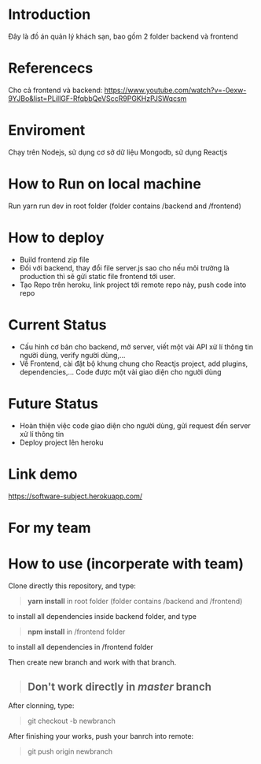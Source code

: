 # Introduction
Đây là đồ án quản lý khách sạn, bao gồm 2 folder backend và frontend

# Referencecs
Cho cả frontend và backend: https://www.youtube.com/watch?v=-0exw-9YJBo&list=PLillGF-RfqbbQeVSccR9PGKHzPJSWqcsm

# Enviroment
Chạy trên Nodejs, sử dụng cơ sở dữ liệu Mongodb, sử dụng Reactjs

# How to Run on local machine
Run yarn run dev in root folder (folder contains /backend and /frontend)

# How to deploy
- Build frontend zip file <br />
- Đối với backend, thay đổi file server.js sao cho nếu môi trường là production thì sẽ gửi static file frontend tới user. <br />
- Tạo Repo trên heroku, link project tới remote repo này, push code into repo

# Current Status
- Cấu hình cơ bản cho backend, mở server, viết một vài API xử lí thông tin người dùng, verify người dùng,... <br />
- Về Frontend, cài đặt bộ khung chung cho Reactjs project, add plugins, dependencies,... Code được một vài giao diện cho người dùng 

# Future Status
- Hoàn thiện việc code giao diện cho người dùng, gửi request đến server xử lí thông tin <br />
- Deploy project lên heroku

# Link demo
https://software-subject.herokuapp.com/

# For my team
# How to use (incorperate with team)

Clone directly this repository, and type:

> **yarn install** in root folder (folder contains /backend and /frontend)

to install all dependencies inside backend folder, and type
> **npm install** in /frontend folder 

to install all dependencies in /frontend folder
>
Then create new branch and work with that branch.
>
> ## Don't work directly in **_master_** branch

After clonning, type:
> git checkout -b newbranch

After finishing your works, push your banrch into remote:
> git push origin newbranch
